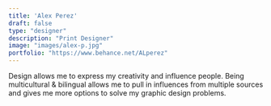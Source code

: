 ```yaml
---
title: 'Alex Perez'
draft: false
type: "designer"
description: "Print Designer"
image: "images/alex-p.jpg"
portfolio: "https://www.behance.net/ALperez"
---
```


Design allows me to express my creativity and influence people. Being multicultural & bilingual allows me to pull in influences from multiple sources and gives me more options to solve my graphic design problems.
